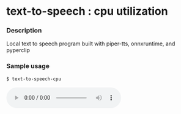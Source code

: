 # text-to-speech : cpu utilization

### Description

Local text to speech program built with piper-tts, onnxruntime, and pyperclip

### Sample usage

```bash
$ text-to-speech-cpu
```

<audio controls>
  <source src="https://raw.githubusercontent.com/j-p-m-7/text-to-speech-cpu/raw/refs/heads/main/output.mp3" type="audio/mpeg">
  Your browser does not support the audio element.
</audio>
